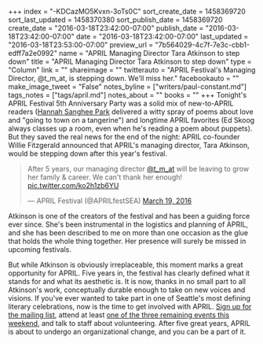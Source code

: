 +++
index = "-KDCazMO5Kvxn-3oTs0C"
sort_create_date = 1458369720
sort_last_updated = 1458370380
sort_publish_date = 1458369720
create_date = "2016-03-18T23:42:00-07:00"
publish_date = "2016-03-18T23:42:00-07:00"
date = "2016-03-18T23:42:00-07:00"
last_updated = "2016-03-18T23:53:00-07:00"
preview_url = "7b564029-4c7f-7e3c-cbb1-edff7a2e0992"
name = "APRIL Managing Director Tara Atkinson to step down"
title = "APRIL Managing Director Tara Atkinson to step down"
type = "Column"
link = ""
shareimage = ""
twitterauto = "APRIL Festival's Managing Director, @t_m_at, is stepping down. We'll miss her."
facebookauto = ""
make_image_tweet = "False"
notes_byline = ["writers/paul-constant.md"]
tags_notes = ["tags/april.md"]
notes_about = ""
books = ""
+++
Tonight's APRIL Festival 5th Anniversary Party was a solid mix of new-to-APRIL readers ([Hannah Sanghee Park](http://www.poetryfoundation.org/bio/hannah-sanghee-park) delivered a witty spray of poems about love and "going to town on a tangerine") and longtime APRIL favorites (Ed Skoog always classes up a room, even when he's reading a poem about puppets). But they saved the real news for the end of the night: APRIL co-founder Willie Fitzgerald announced that APRIL's managing director, Tara Atkinson, would be stepping down after this year's festival.

<blockquote class="twitter-tweet" data-lang="en"><p lang="en" dir="ltr">After 5 years, our managing director <a href="https://twitter.com/t_m_at">@t_m_at</a> will be leaving to grow her family &amp; career. We can&#39;t thank her enough! <a href="https://t.co/ko2h1zb6YU">pic.twitter.com/ko2h1zb6YU</a></p>&mdash; APRIL Festival (@APRILfestSEA) <a href="https://twitter.com/APRILfestSEA/status/711059865431486464">March 19, 2016</a></blockquote>

Atkinson is one of the creators of the festival and has been a guiding force ever since. She's been instrumental in the logistics and planning of APRIL, and she has been described to me on more than one occasion as the glue that holds the whole thing together. Her presence will surely be missed in upcoming festivals.

But while Atkinson is obviously irreplaceable, this moment marks a great opportunity for APRIL. Five years in, the festival has clearly defined what it stands for and what its aesthetic is. It is now, thanks in no small part to all Atkinson's work, conceptually durable enough to take on new voices and visions. If you've ever wanted to take part in one of Seattle's most defining literary celebrations, now is the time to get involved with APRIL. [Sign up for the mailing list](http://www.aprilfestival.com/contact/), attend at least [one of the three remaining events this weekend](http://www.aprilfestival.com/2016-festival/), and talk to staff about volunteering. After five great years, APRIL is about to undergo an organizational change, and you can be a part of it.